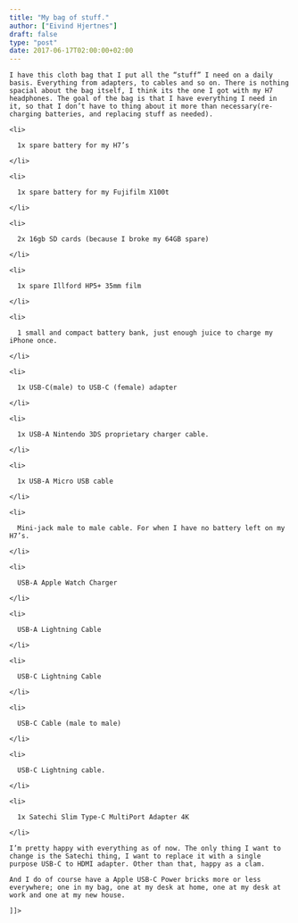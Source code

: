 ```yaml
---
title: "My bag of stuff."
author: ["Eivind Hjertnes"]
draft: false
type: "post"
date: 2017-06-17T02:00:00+02:00
---
```


<div class="HTML">
  <div></div>

<p>

</div>

```text
I have this cloth bag that I put all the “stuff” I need on a daily basis. Everything from adapters, to cables and so on. There is nothing spacial about the bag itself, I think its the one I got with my H7 headphones. The goal of the bag is that I have everything I need in it, so that I don’t have to thing about it more than necessary(re-charging batteries, and replacing stuff as needed).
```

<div class="HTML">
  <div></div>

</p>

</div>

<div class="HTML">
  <div></div>

<ul>

</div>

```text
<li>

  1x spare battery for my H7’s

</li>

<li>

  1x spare battery for my Fujifilm X100t

</li>

<li>

  2x 16gb SD cards (because I broke my 64GB spare)

</li>

<li>

  1x spare Illford HP5+ 35mm film

</li>

<li>

  1 small and compact battery bank, just enough juice to charge my iPhone once.

</li>

<li>

  1x USB-C(male) to USB-C (female) adapter

</li>

<li>

  1x USB-A Nintendo 3DS proprietary charger cable.

</li>

<li>

  1x USB-A Micro USB cable

</li>

<li>

  Mini-jack male to male cable. For when I have no battery left on my H7’s.

</li>

<li>

  USB-A Apple Watch Charger

</li>

<li>

  USB-A Lightning Cable

</li>

<li>

  USB-C Lightning Cable

</li>

<li>

  USB-C Cable (male to male)

</li>

<li>

  USB-C Lightning cable.

</li>

<li>

  1x Satechi Slim Type-C MultiPort Adapter 4K

</li>
```

<div class="HTML">
  <div></div>

</ul>

</div>

<div class="HTML">
  <div></div>

<p>

</div>

```text
I’m pretty happy with everything as of now. The only thing I want to change is the Satechi thing, I want to replace it with a single purpose USB-C to HDMI adapter. Other than that, happy as a clam.
```

<div class="HTML">
  <div></div>

</p>

</div>

<div class="HTML">
  <div></div>

<p>

</div>

```text
And I do of course have a Apple USB-C Power bricks more or less everywhere; one in my bag, one at my desk at home, one at my desk at work and one at my new house.
```

<div class="HTML">
  <div></div>

</p>

</div>

<div class="HTML">
  <div></div>

<p>

</div>

```text
]]>
```

<div class="HTML">
  <div></div>

</p>

</div>
